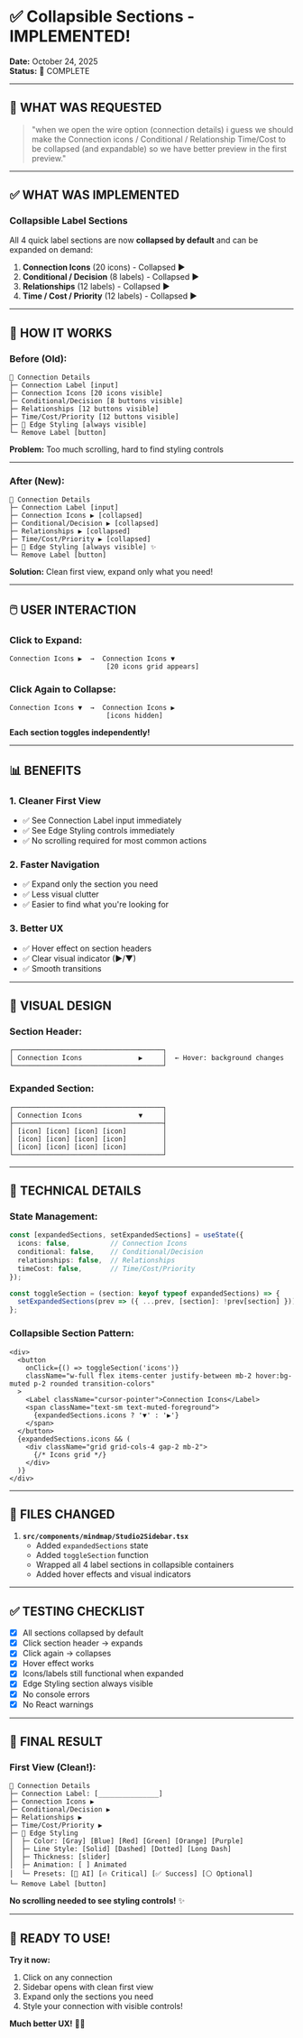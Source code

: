 # ✅ Collapsible Sections - IMPLEMENTED!

**Date:** October 24, 2025  
**Status:** 🎉 COMPLETE

---

## 🎯 **WHAT WAS REQUESTED**

> "when we open the wire option (connection details) i guess we should make the Connection icons / Conditional / Relationship Time/Cost to be collapsed (and expandable) so we have better preview in the first preview."

---

## ✅ **WHAT WAS IMPLEMENTED**

### **Collapsible Label Sections**

All 4 quick label sections are now **collapsed by default** and can be expanded on demand:

1. **Connection Icons** (20 icons) - Collapsed ▶
2. **Conditional / Decision** (8 labels) - Collapsed ▶
3. **Relationships** (12 labels) - Collapsed ▶
4. **Time / Cost / Priority** (12 labels) - Collapsed ▶

---

## 🎨 **HOW IT WORKS**

### **Before (Old):**
```
🔗 Connection Details
├─ Connection Label [input]
├─ Connection Icons [20 icons visible]
├─ Conditional/Decision [8 buttons visible]
├─ Relationships [12 buttons visible]
├─ Time/Cost/Priority [12 buttons visible]
├─ 🎨 Edge Styling [always visible]
└─ Remove Label [button]
```
**Problem:** Too much scrolling, hard to find styling controls

---

### **After (New):**
```
🔗 Connection Details
├─ Connection Label [input]
├─ Connection Icons ▶ [collapsed]
├─ Conditional/Decision ▶ [collapsed]
├─ Relationships ▶ [collapsed]
├─ Time/Cost/Priority ▶ [collapsed]
├─ 🎨 Edge Styling [always visible] ✨
└─ Remove Label [button]
```
**Solution:** Clean first view, expand only what you need!

---

## 🖱️ **USER INTERACTION**

### **Click to Expand:**
```
Connection Icons ▶  →  Connection Icons ▼
                        [20 icons grid appears]
```

### **Click Again to Collapse:**
```
Connection Icons ▼  →  Connection Icons ▶
                        [icons hidden]
```

**Each section toggles independently!**

---

## 📊 **BENEFITS**

### **1. Cleaner First View**
- ✅ See Connection Label input immediately
- ✅ See Edge Styling controls immediately
- ✅ No scrolling required for most common actions

### **2. Faster Navigation**
- ✅ Expand only the section you need
- ✅ Less visual clutter
- ✅ Easier to find what you're looking for

### **3. Better UX**
- ✅ Hover effect on section headers
- ✅ Clear visual indicator (▶/▼)
- ✅ Smooth transitions

---

## 🎨 **VISUAL DESIGN**

### **Section Header:**
```
┌─────────────────────────────────────┐
│ Connection Icons              ▶     │  ← Hover: background changes
└─────────────────────────────────────┘
```

### **Expanded Section:**
```
┌─────────────────────────────────────┐
│ Connection Icons              ▼     │
├─────────────────────────────────────┤
│ [icon] [icon] [icon] [icon]         │
│ [icon] [icon] [icon] [icon]         │
│ [icon] [icon] [icon] [icon]         │
└─────────────────────────────────────┘
```

---

## 🔧 **TECHNICAL DETAILS**

### **State Management:**
```typescript
const [expandedSections, setExpandedSections] = useState({
  icons: false,          // Connection Icons
  conditional: false,    // Conditional/Decision
  relationships: false,  // Relationships
  timeCost: false,       // Time/Cost/Priority
});

const toggleSection = (section: keyof typeof expandedSections) => {
  setExpandedSections(prev => ({ ...prev, [section]: !prev[section] }));
};
```

### **Collapsible Section Pattern:**
```tsx
<div>
  <button
    onClick={() => toggleSection('icons')}
    className="w-full flex items-center justify-between mb-2 hover:bg-muted p-2 rounded transition-colors"
  >
    <Label className="cursor-pointer">Connection Icons</Label>
    <span className="text-sm text-muted-foreground">
      {expandedSections.icons ? '▼' : '▶'}
    </span>
  </button>
  {expandedSections.icons && (
    <div className="grid grid-cols-4 gap-2 mb-2">
      {/* Icons grid */}
    </div>
  )}
</div>
```

---

## 📝 **FILES CHANGED**

1. **`src/components/mindmap/Studio2Sidebar.tsx`**
   - Added `expandedSections` state
   - Added `toggleSection` function
   - Wrapped all 4 label sections in collapsible containers
   - Added hover effects and visual indicators

---

## ✅ **TESTING CHECKLIST**

- [x] All sections collapsed by default
- [x] Click section header → expands
- [x] Click again → collapses
- [x] Hover effect works
- [x] Icons/labels still functional when expanded
- [x] Edge Styling section always visible
- [x] No console errors
- [x] No React warnings

---

## 🎉 **FINAL RESULT**

### **First View (Clean!):**
```
🔗 Connection Details
├─ Connection Label: [_______________]
├─ Connection Icons ▶
├─ Conditional/Decision ▶
├─ Relationships ▶
├─ Time/Cost/Priority ▶
├─ 🎨 Edge Styling
│  ├─ Color: [Gray] [Blue] [Red] [Green] [Orange] [Purple]
│  ├─ Line Style: [Solid] [Dashed] [Dotted] [Long Dash]
│  ├─ Thickness: [slider]
│  ├─ Animation: [ ] Animated
│  └─ Presets: [🤖 AI] [🔥 Critical] [✅ Success] [⚪ Optional]
└─ Remove Label [button]
```

**No scrolling needed to see styling controls!** ✨

---

## 🚀 **READY TO USE!**

**Try it now:**
1. Click on any connection
2. Sidebar opens with clean first view
3. Expand only the sections you need
4. Style your connection with visible controls!

**Much better UX!** 🎨✨

